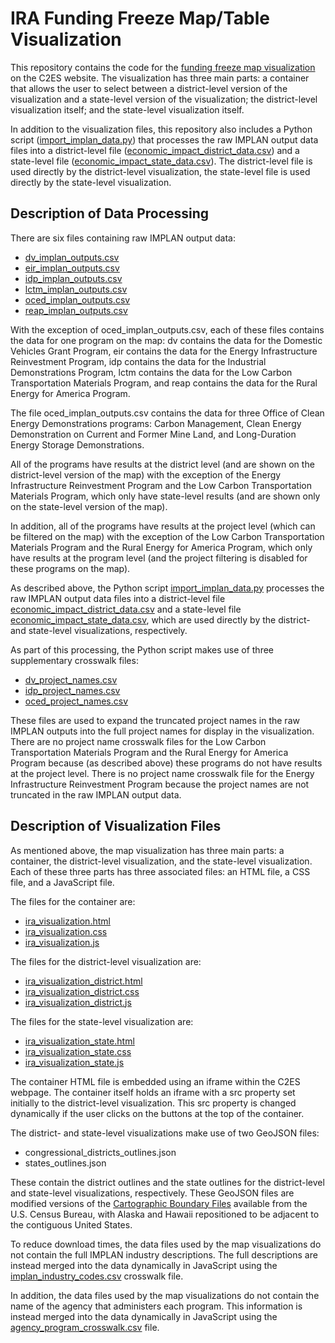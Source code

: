 # IRA Funding Freeze Map/Table Visualization

This repository contains the code for the [funding freeze map
visualization](https://www.c2es.org/funding-freeze/) on the C2ES website. The
visualization has three main parts: a container that allows the user to select
between a district-level version of the visualization and a state-level version
of the visualization; the district-level visualization itself; and the
state-level visualization itself.

In addition to the visualization files, this repository also includes a Python
script ([import_implan_data.py](/import_implan_data.py)) that processes the raw
IMPLAN output data files into a district-level file
([economic_impact_district_data.csv](/economic_impact_district_data.csv)) and a
state-level file
([economic_impact_state_data.csv](/economic_impact_state_data.csv)). The
district-level file is used directly by the district-level visualization, the
state-level file is used directly by the state-level visualization.

## Description of Data Processing

There are six files containing raw IMPLAN output data:
* [dv_implan_outputs.csv](/dv_implan_outputs.csv)
* [eir_implan_outputs.csv](/eir_implan_outputs.csv)
* [idp_implan_outputs.csv](/idp_implan_outputs.csv)
* [lctm_implan_outputs.csv](/lctm_implan_outputs.csv)
* [oced_implan_outputs.csv](/oced_implan_outputs.csv)
* [reap_implan_outputs.csv](/reap_implan_outputs.csv)

With the exception of oced_implan_outputs.csv, each of these files contains the
data for one program on the map: dv contains the data for the Domestic Vehicles
Grant Program, eir contains the data for the Energy Infrastructure Reinvestment
Program, idp contains the data for the Industrial Demonstrations Program, lctm
contains the data for the Low Carbon Transportation Materials Program, and reap
contains the data for the Rural Energy for America Program.

The file oced_implan_outputs.csv contains the data for three Office of Clean
Energy Demonstrations programs: Carbon Management, Clean Energy Demonstration on
Current and Former Mine Land, and Long-Duration Energy Storage Demonstrations.

All of the programs have results at the district level (and are shown on the
district-level version of the map) with the exception of the Energy
Infrastructure Reinvestment Program and the Low Carbon Transportation Materials
Program, which only have state-level results (and are shown only on the
state-level version of the map).

In addition, all of the programs have results at the project level (which can be
filtered on the map) with the exception of the Low Carbon Transportation
Materials Program and the Rural Energy for America Program, which only have
results at the program level (and the project filtering is disabled for these
programs on the map).

As described above, the Python script
[import_implan_data.py](/import_implan_data.py) processes the raw IMPLAN output
data files into a district-level file
[economic_impact_district_data.csv](/economic_impact_district_data.csv) and a
state-level file
[economic_impact_state_data.csv](/economic_impact_state_data.csv), which are
used directly by the district- and state-level visualizations, respectively.

As part of this processing, the Python script makes use of three supplementary
crosswalk files:
* [dv_project_names.csv](/dv_project_names.csv)
* [idp_project_names.csv](/idp_project_names.csv)
* [oced_project_names.csv](/idp_project_names.csv)

These files are used to expand the truncated project names in the raw IMPLAN
outputs into the full project names for display in the visualization. There are
no project name crosswalk files for the Low Carbon Transportation Materials
Program and the Rural Energy for America Program because (as described above)
these programs do not have results at the project level. There is no project
name crosswalk file for the Energy Infrastructure Reinvestment Program because
the project names are not truncated in the raw IMPLAN output data.

## Description of Visualization Files

As mentioned above, the map visualization has three main parts: a container, the
district-level visualization, and the state-level visualization. Each of these
three parts has three associated files: an HTML file, a CSS file, and a
JavaScript file.

The files for the container are:
* [ira_visualization.html](/ira_visualization.html)
* [ira_visualization.css](/ira_visualization.css)
* [ira_visualization.js](/ira_visualization.js)

The files for the district-level visualization are:
* [ira_visualization_district.html](/ira_visualization_district.html)
* [ira_visualization_district.css](/ira_visualization_district.css)
* [ira_visualization_district.js](/ira_visualization_district.js)

The files for the state-level visualization are:
* [ira_visualization_state.html](/ira_visualization_state.html)
* [ira_visualization_state.css](/ira_visualization_state.css)
* [ira_visualization_state.js](/ira_visualization_state.js)

The container HTML file is embedded using an iframe within the C2ES webpage. The
container itself holds an iframe with a src property set initially to the
district-level visualization. This src property is changed dynamically if the
user clicks on the buttons at the top of the container.

The district- and state-level visualizations make use of two GeoJSON files:
* congressional_districts_outlines.json
* states_outlines.json

These contain the district outlines and the state outlines for the
district-level and state-level visualizations, respectively. These GeoJSON files
are modified versions of the [Cartographic Boundary
Files](https://www.census.gov/geographies/mapping-files/time-series/geo/cartographic-boundary.html)
available from the U.S. Census Bureau, with Alaska and Hawaii repositioned to be
adjacent to the contiguous United States.

To reduce download times, the data files used by the map visualizations do not
contain the full IMPLAN industry descriptions. The full descriptions are instead
merged into the data dynamically in JavaScript using the
[implan_industry_codes.csv](/implan_industry_codes.csv) crosswalk file.

In addition, the data files used by the map visualizations do not contain the
name of the agency that administers each program. This information is instead
merged into the data dynamically in JavaScript using the
[agency_program_crosswalk.csv](/agency_program_crosswalk.csv) file.

